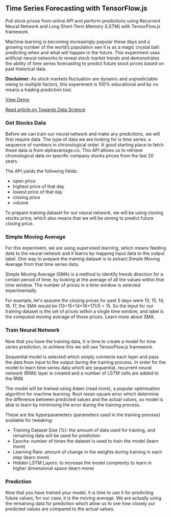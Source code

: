 ## Time Series Forecasting with TensorFlow.js

Pull stock prices from online API and perform predictions using Recurrent Neural Network and Long Short-Term Memory (LSTM) with TensorFlow.js framework

Machine learning is becoming increasingly popular these days and a growing number of the world’s population see it is as a magic crystal ball: predicting when and what will happen in the future. This experiment uses artificial neural networks to reveal stock market trends and demonstrates the ability of time series forecasting to predict future stock prices based on past historical data.

<b>Disclaimer</b>: As stock markets fluctuation are dynamic and unpredictable owing to multiple factors, this experiment is 100% educational and by no means a trading prediction tool.

[View Demo](https://lonedune.github.io/demos/tfjs-timeseries-stocks/)

[Read article on Towards Data Science](https://towardsdatascience.com/time-series-forecasting-with-tensorflow-js-1efd48ff2201)

### Get Stocks Data
Before we can train our neural network and make any predictions, we will first require data. The type of data we are looking for is time series: a sequence of numbers in chronological order. A good starting place to fetch these data is from alphavantage.co. This API allows us to retrieve chronological data on specific company stocks prices from the last 20 years.

The API yields the following fields:
- open price
- highest price of that day
- lowest price of that day
- closing price
- volume

To prepare training dataset for our neural network, we will be using closing stocks price; which also means that we will be aiming to predict future closing price.


### Simple Moving Average
For this experiment, we are using supervised learning, which means feeding data to the neural network and it learns by mapping input data to the output label. One way to prepare the training dataset is to extract Simple Moving Average from that time series data.

Simple Moving Average (SMA) is a method to identify trends direction for a certain period of time, by looking at the average of all the values within that time window. The number of prices in a time window is selected experimentally.

For example, let's assume the closing prices for past 5 days were 13, 15, 14, 16, 17, the SMA would be (13+15+14+16+17)/5 = 15. So the input for our training dataset is the set of prices within a single time window, and label is the computed moving average of those prices. Learn more about SMA.


### Train Neural Network
Now that you have the training data, it is time to create a model for time series prediction, to achieve this we will use TensorFlow.js framework.

Sequential model is selected which simply connects each layer and pass the data from input to the output during the training process. In order for the model to learn time series data which are sequential, recurrent neural network (RNN) layer is created and a number of LSTM cells are added to the RNN.

The model will be trained using Adam (read more), a popular optimisation algorithm for machine learning. Root mean square error which determine the difference between predicted values and the actual values, so model is able to learn by minimising the error during the training process.

These are the hyperparameters (parameters used in the training process) available for tweaking:
- Training Dataset Size (%): the amount of data used for training, and remaining data will be used for prediction
- Epochs: number of times the dataset is used to train the model (learn more)
- Learning Rate: amount of change in the weights during training in each step (learn more)
- Hidden LSTM Layers: to increase the model complexity to learn in higher dimensional space (learn more)


### Prediction
Now that you have trained your model, it is time to use it for predicting future values, for our case, it is the moving average. We are actually using the remaining data for prediction which allow us to see how closely our predicted values are compared to the actual values.

